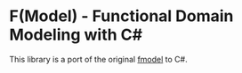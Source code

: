 # **F(Model)** - Functional Domain Modeling with C#

This library is a port of the original [fmodel](https://fraktalio.com/) to C#.
